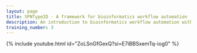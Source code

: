 ```yaml
---
layout: page
title: SPNTypeID - A framework for bioinformatics workflow automation
description: An introduction to bioinformatics workflow automation with cloud computing
training_number: 3
---
```


{% include youtube.html id="ZoLSnGfGexQ?si=E7iBBSxemTq-iog0" %}